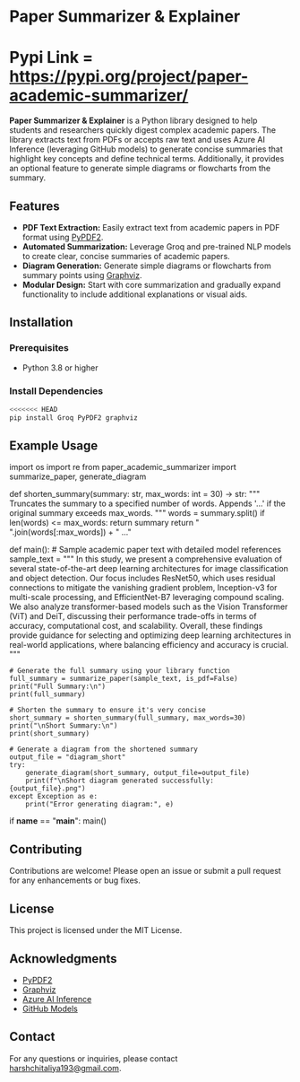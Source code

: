 # Paper Summarizer & Explainer

# Pypi Link = https://pypi.org/project/paper-academic-summarizer/
**Paper Summarizer & Explainer** is a Python library designed to help students and researchers quickly digest complex academic papers. The library extracts text from PDFs or accepts raw text and uses Azure AI Inference (leveraging GitHub models) to generate concise summaries that highlight key concepts and define technical terms. Additionally, it provides an optional feature to generate simple diagrams or flowcharts from the summary.

## Features

- **PDF Text Extraction:** Easily extract text from academic papers in PDF format using [PyPDF2](https://pypi.org/project/PyPDF2/).
- **Automated Summarization:** Leverage Groq and pre-trained NLP models to create clear, concise summaries of academic papers.
- **Diagram Generation:** Generate simple diagrams or flowcharts from summary points using [Graphviz](https://pypi.org/project/graphviz/).
- **Modular Design:** Start with core summarization and gradually expand functionality to include additional explanations or visual aids.

## Installation

### Prerequisites

- Python 3.8 or higher

### Install Dependencies

```bash
<<<<<<< HEAD
pip install Groq PyPDF2 graphviz
```

## Example Usage
import os
import re
from paper_academic_summarizer import summarize_paper, generate_diagram

def shorten_summary(summary: str, max_words: int = 30) -> str:
    """
    Truncates the summary to a specified number of words.
    Appends '...' if the original summary exceeds max_words.
    """
    words = summary.split()
    if len(words) <= max_words:
        return summary
    return " ".join(words[:max_words]) + " ..."

def main():
    # Sample academic paper text with detailed model references
    sample_text = """
    In this study, we present a comprehensive evaluation of several state-of-the-art deep learning architectures
    for image classification and object detection. Our focus includes ResNet50, which uses residual connections
    to mitigate the vanishing gradient problem, Inception-v3 for multi-scale processing, and EfficientNet-B7
    leveraging compound scaling. We also analyze transformer-based models such as the Vision Transformer (ViT)
    and DeiT, discussing their performance trade-offs in terms of accuracy, computational cost, and scalability.
    Overall, these findings provide guidance for selecting and optimizing deep learning architectures in
    real-world applications, where balancing efficiency and accuracy is crucial.
    """

    # Generate the full summary using your library function
    full_summary = summarize_paper(sample_text, is_pdf=False)
    print("Full Summary:\n")
    print(full_summary)

    # Shorten the summary to ensure it's very concise
    short_summary = shorten_summary(full_summary, max_words=30)
    print("\nShort Summary:\n")
    print(short_summary)

    # Generate a diagram from the shortened summary
    output_file = "diagram_short"
    try:
        generate_diagram(short_summary, output_file=output_file)
        print(f"\nShort diagram generated successfully: {output_file}.png")
    except Exception as e:
        print("Error generating diagram:", e)

if __name__ == "__main__":
    main()


## Contributing

Contributions are welcome! Please open an issue or submit a pull request for any enhancements or bug fixes.

## License

This project is licensed under the MIT License.

## Acknowledgments

- [PyPDF2](https://pypi.org/project/PyPDF2/)
- [Graphviz](https://pypi.org/project/graphviz/)
- [Azure AI Inference](https://learn.microsoft.com/en-us/azure/cognitive-services/openai/overview)
- [GitHub Models](https://github.com/microsoft/guidance)

## Contact

For any questions or inquiries, please contact [harshchitaliya193@gmail.com](mailto:harshchitaliya193@gmail.com).


